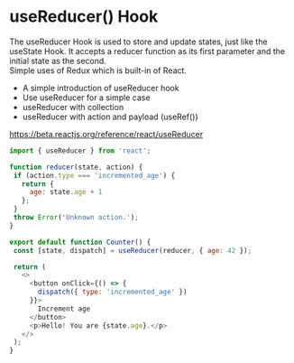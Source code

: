 # useReducer() Hook
The useReducer Hook is used to store and update states, just like the useState Hook. It accepts a reducer function as its first parameter and the initial state as the second.  
Simple uses of Redux which is built-in of React.  

 - A simple introduction of useReducer hook
 - Use useReducer for a simple case
 - useReducer with collection
 - useReducer with action and payload (useRef())

 https://beta.reactjs.org/reference/react/useReducer  
 ```js
 import { useReducer } from 'react';

function reducer(state, action) {
  if (action.type === 'incremented_age') {
    return {
      age: state.age + 1
    };
  }
  throw Error('Unknown action.');
}

export default function Counter() {
  const [state, dispatch] = useReducer(reducer, { age: 42 });

  return (
    <>
      <button onClick={() => {
        dispatch({ type: 'incremented_age' })
      }}>
        Increment age
      </button>
      <p>Hello! You are {state.age}.</p>
    </>
  );
}
```
